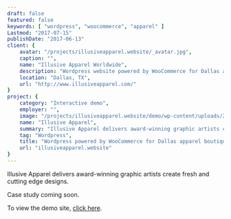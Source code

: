 ```yaml
---
draft: false
featured: false
keywords: [ "wordpress", "woocommerce", "apparel" ]
Lastmod: "2017-07-15"
publishDate: "2017-06-13"
client: {
    avatar: "/projects/illusiveapparel.website/_avatar.jpg",
    caption: "",
    name: "Illusive Apparel Worldwide",
    description: "Wordpress website powered by WooCommerce for Dallas apparel boutique",
    location: "Dallas, TX",
    url: "http://www.illusiveapparel.com/"
}
project: {
    category: "Interactive demo",
    employer: "",
    image: "/projects/illusiveapparel.website/demo/wp-content/uploads/2017/06/ilsv-home-hero-woman-holding-staff.jpg",
    name: "Illusive Apparel",
    summary: "Illusive Apparel delivers award-winning graphic artists create fresh and cutting edge designs ..",
    tag: "Wordpress",
    title: "Wordpress powered by WooCommerce for Dallas apparel boutique website",
    url: "illusiveapparel.website"
}
---
```


Illusive Apparel delivers award-winning graphic artists create fresh and cutting edge designs.

Case study coming soon.

To view the demo site, [click here](/projects/illusiveapparel.website/demo).
